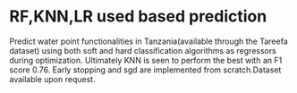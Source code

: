 # RF,KNN,LR used based prediction
Predict water point functionalities in Tanzania(available through the Tareefa dataset) using both soft and hard classification algorithms as regressors during optimization. Ultimately KNN is seen to perform the best with an F1 score 0.76.
Early stopping and sgd are implemented from scratch.Dataset available upon request.
